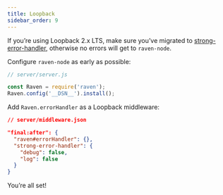 ```yaml
---
title: Loopback
sidebar_order: 9
---
```


If you’re using Loopback 2.x LTS, make sure you’ve migrated to [strong-error-handler](https://loopback.io/doc/en/lb2/Using-strong-error-handler.html), otherwise no errors will get to `raven-node`.

Configure `raven-node` as early as possible:

```javascript
// server/server.js

const Raven = require('raven');
Raven.config('__DSN__').install();
```

Add `Raven.errorHandler` as a Loopback middleware:

```json
// server/middleware.json

"final:after": {
  "raven#errorHandler": {},
  "strong-error-handler": {
    "debug": false,
    "log": false
  }
}
```

You’re all set!
